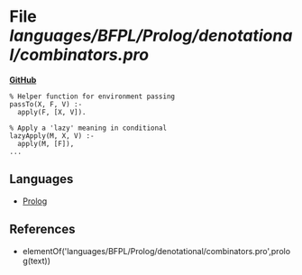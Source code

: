 # File _languages/BFPL/Prolog/denotational/combinators.pro_
**[GitHub](https://github.com/softlang/yas/blob/master/languages/BFPL/Prolog/denotational/combinators.pro)**
```
% Helper function for environment passing
passTo(X, F, V) :-
  apply(F, [X, V]).

% Apply a 'lazy' meaning in conditional
lazyApply(M, X, V) :-
  apply(M, [F]),
...
```

## Languages
* [Prolog](../languages/Prolog.md)

## References
* elementOf('languages/BFPL/Prolog/denotational/combinators.pro',prolog(text))
